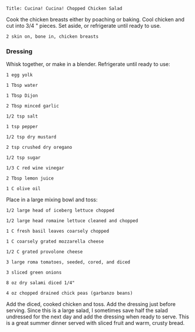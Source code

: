 ~~~ recipe-info
Title: Cucina! Cucina! Chopped Chicken Salad
~~~

Cook the chicken breasts either by poaching or baking. Cool chicken and cut into 3/4 " pieces. Set
aside, or refrigerate until ready to use.

~~~ recipe-ingredients
2 skin on, bone in, chicken breasts
~~~


### Dressing

Whisk together, or make in a blender. Refrigerate until ready to use:

~~~ recipe-ingredients
1 egg yolk

1 Tbsp water

1 Tbsp Dijon

2 Tbsp minced garlic

1/2 tsp salt

1 tsp pepper

1/2 tsp dry mustard

2 tsp crushed dry oregano

1/2 tsp sugar

1/3 C red wine vinegar

2 Tbsp lemon juice

1 C olive oil
~~~

Place in a large mixing bowl and toss:

~~~ recipe-ingredients
1/2 large head of iceberg lettuce chopped

1/2 large head romaine lettuce cleaned and chopped

1 C fresh basil leaves coarsely chopped

1 C coarsely grated mozzarella cheese

1/2 C grated provolone cheese

3 large roma tomatoes, seeded, cored, and diced

3 sliced green onions

8 oz dry salami diced 1/4"

4 oz chopped drained chick peas (garbanzo beans)
~~~

Add the diced, cooked chicken and toss. Add the dressing just before serving. Since this is a large
salad, I sometimes save half the salad undressed for the next day and add the dressing when ready to
serve. This is a great summer dinner served with sliced fruit and warm, crusty bread.

